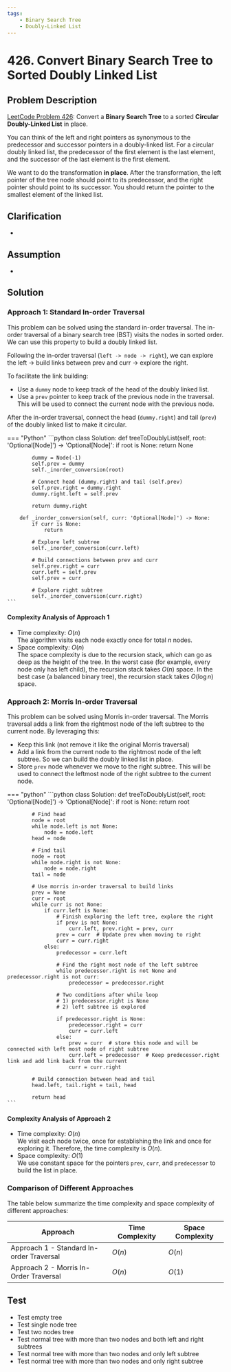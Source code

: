 ```yaml
---
tags:
    - Binary Search Tree
    - Doubly-Linked List
---
```


# 426. Convert Binary Search Tree to Sorted Doubly Linked List

## Problem Description

[LeetCode Problem 426](https://leetcode.com/problems/convert-binary-search-tree-to-sorted-doubly-linked-list/description/):
Convert a **Binary Search Tree** to a sorted **Circular Doubly-Linked List** in place.

You can think of the left and right pointers as synonymous to the predecessor and
successor pointers in a doubly-linked list. For a circular doubly linked list,
the predecessor of the first element is the last element, and the successor of the last
element is the first element.

We want to do the transformation **in place**. After the transformation, the left
pointer of the tree node should point to its predecessor, and the right pointer should
point to its successor. You should return the pointer to the smallest element of the
linked list.

## Clarification

-

## Assumption

-

## Solution

### Approach 1: Standard In-order Traversal

This problem can be solved using the standard in-order traversal. The in-order
traversal of a binary search tree (BST) visits the nodes in sorted order. We can use
this property to build a doubly linked list.

Following the in-order traversal (`left -> node -> right`), we can explore the
left -> build links between prev and curr -> explore the right.

To facilitate the link building:

- Use a `dummy` node to keep track of the head of the doubly linked list.
- Use a `prev` pointer to keep track of the previous node in the traversal. This will
be used to connect the current node with the previous node.

After the in-order traversal, connect the head (`dummy.right`) and tail (`prev`) of
the doubly linked list to make it circular.

=== "Python"
    ```python
    class Solution:
        def treeToDoublyList(self, root: 'Optional[Node]') -> 'Optional[Node]':
            if root is None:
                return None

            dummy = Node(-1)
            self.prev = dummy
            self._inorder_conversion(root)

            # Connect head (dummy.right) and tail (self.prev)
            self.prev.right = dummy.right
            dummy.right.left = self.prev

            return dummy.right

        def _inorder_conversion(self, curr: 'Optional[Node]') -> None:
            if curr is None:
                return

            # Explore left subtree
            self._inorder_conversion(curr.left)

            # Build connections between prev and curr
            self.prev.right = curr
            curr.left = self.prev
            self.prev = curr

            # Explore right subtree
            self._inorder_conversion(curr.right)
    ```

#### Complexity Analysis of Approach 1

- Time complexity: $O(n)$  
  The algorithm visits each node exactly once for total $n$ nodes.
- Space complexity: $O(n)$  
  The space complexity is due to the recursion stack, which can go as deep as the
  height of the tree. In the worst case (for example, every node only has left child),
  the recursion stack takes $O(n)$ space. In the best case (a balanced binary tree),
  the recursion stack takes $O(\log n)$ space.

### Approach 2: Morris In-order Traversal

This problem can be solved using Morris in-order traversal. The Morris traversal adds a
link from the rightmost node of the left subtree to the current node. By leveraging this:

- Keep this link (not remove it like the original Morris traversal)
- Add a link from the current node to the rightmost node of the left subtree. So we can
build the doubly linked list in place.
- Store `prev` node whenever we move to the right subtree. This will be used to connect
the leftmost node of the right subtree to the current node.

=== "python"
    ```python
    class Solution:
        def treeToDoublyList(self, root: 'Optional[Node]') -> 'Optional[Node]':
            if root is None:
                return root

            # Find head
            node = root
            while node.left is not None:
                node = node.left
            head = node

            # Find tail
            node = root
            while node.right is not None:
                node = node.right
            tail = node

            # Use morris in-order traversal to build links
            prev = None
            curr = root
            while curr is not None:
                if curr.left is None:
                    # Finish exploring the left tree, explore the right
                    if prev is not None:
                        curr.left, prev.right = prev, curr
                    prev = curr  # Update prev when moving to right
                    curr = curr.right
                else:
                    predecessor = curr.left

                    # Find the right most node of the left subtree
                    while predecessor.right is not None and predecessor.right is not curr:
                        predecessor = predecessor.right

                    # Two conditions after while loop
                    # 1) predecessor.right is None
                    # 2) left subtree is explored

                    if predecessor.right is None:
                        predecessor.right = curr
                        curr = curr.left
                    else:
                        prev = curr  # store this node and will be connected with left most node of right subtree
                        curr.left = predecessor  # Keep predecessor.right link and add link back from the current
                        curr = curr.right

            # Build connection between head and tail
            head.left, tail.right = tail, head

            return head
    ```

#### Complexity Analysis of Approach 2

- Time complexity: $O(n)$  
  We visit each node twice, once for establishing the link and once for exploring it.
  Therefore, the time complexity is $O(n)$.
- Space complexity: $O(1)$  
  We use constant space for the pointers `prev`, `curr`, and `predecessor` to build the
  list in place.

### Comparison of Different Approaches

The table below summarize the time complexity and space complexity of different
approaches:

Approach   | Time Complexity | Space Complexity
-----------|-----------------|-----------------
Approach 1 - Standard In-order Traversal | $O(n)$          | $O(n)$
Approach 2 - Morris In-Order Traversal | $O(n)$          | $O(1)$

## Test

- Test empty tree
- Test single node tree
- Test two nodes tree
- Test normal tree with more than two nodes and both left and right subtrees
- Test normal tree with more than two nodes and only left subtree
- Test normal tree with more than two nodes and only right subtree
